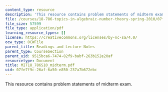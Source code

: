 ```yaml
---
content_type: resource
description: 'This resource contains problem statements of midterm exam. '
file: /courses/18-786-topics-in-algebraic-number-theory-spring-2010/07fe7f9c26af6a50e850237a7b672ebc_MIT18_786S10_midterm.pdf
file_size: 57599
file_type: application/pdf
learning_resource_types: []
license: https://creativecommons.org/licenses/by-nc-sa/4.0/
ocw_type: OCWFile
parent_title: Readings and Lecture Notes
parent_type: CourseSection
parent_uid: 9515bca6-7474-82f9-babf-263b152e20af
resourcetype: Document
title: MIT18_786S10_midterm.pdf
uid: 07fe7f9c-26af-6a50-e850-237a7b672ebc
---
```

This resource contains problem statements of midterm exam. 